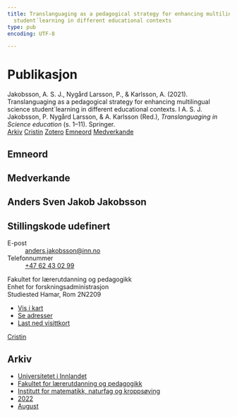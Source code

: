 ```yaml
---
title: Translanguaging as a pedagogical strategy for enhancing multilingual science
  student´learning in different educational contexts
type: pub
encoding: UTF-8

---
```

<h1>Publikasjon</h1>
<article id="csl-bib-container-GLYM22R3" class="csl-bib-container">
  <div class="csl-bib-body"> <div class="csl-entry">Jakobsson, A. S. J., Nygård Larsson, P., &#38; Karlsson, A. (2021). Translanguaging as a pedagogical strategy for enhancing multilingual science student´learning in different educational contexts. I A. S. J. Jakobsson, P. Nygård Larsson, &#38; A. Karlsson (Red.), <i>Translanguaging in Science education</i> (s. 1–11). Springer.</div> </div>
  <div class="csl-bib-buttons">
    <a href="#taxonomy-article-GLYM22R3" alt="archive" class="csl-bib-button">Arkiv</a>
    <a href="https://app.cristin.no/results/show.jsf?id=2047156" alt="Cristin" class="csl-bib-button">Cristin</a>
    <a href="http://zotero.org/groups/5881554/items/GLYM22R3" alt="Zotero" class="csl-bib-button">Zotero</a>
    <a href="#keywords-article-GLYM22R3" alt="keywords" class="csl-bib-button">Emneord</a>
    <a href="#contributors-article-GLYM22R3" alt="contributors" class="csl-bib-button">Medverkande</a>
  </div>
  <div id="csl-bib-meta-container-GLYM22R3"></div>
</article>
<div id="csl-bib-meta-GLYM22R3" class="csl-bib-meta">
  <article id="keywords-article-GLYM22R3" class="keywords-article">
    <h1>Emneord</h1>
    
  </article>
  <article id="contributors-article-GLYM22R3" class="contributors-article">
    <h1>Medverkande</h1>
    <div class="personas"> <div class="vrtx-hinn-person-card"> <div class="photo"> <i class="lar la-user-circle missing-person"></i> </div> <div class="info"> <hgroup><h1>Anders Sven Jakob Jakobsson</h1> <h2>Stillingskode udefinert</h2> </hgroup><dl> <dt>E-post</dt> <dd> <a href="mailto:anders.jakobsson@inn.no">anders.jakobsson@inn.no</a> </dd> <dt>Telefonnummer</dt> <dd><a href="tel:+4762430299"> +47 62 43 02 99 </a></dd> </dl> <p> Fakultet for lærerutdanning og pedagogikk<br> Enhet for forskningsadministrasjon<br> Studiested Hamar, Rom 2N2209 </p> <ul class="vrtx-hinn-links"> <li><a href="https://www.google.com/maps?q=60.79677,11.07358">Vis i kart</a></li> <li><a href="https://www.inn.no/finn-en-ansatt/anders-jakobsson.html#vrtx-hinn-addresses">Se adresser</a></li> <li><a href="https://www.inn.no/finn-en-ansatt/anders-jakobsson.html?vrtx=vcf">Last ned visittkort</a></li> </ul> </div> </div> <a href="https://app.cristin.no/persons/show.jsf?id=1314928" alt="Cristin URL" class="personas-cristin">Cristin</a> </div>
  </article>
  <article id="taxonomy-article-GLYM22R3" class="taxonomy-article">
    <h1>Arkiv</h1>
    <ul>
      <li>
        <a href="/nn/archive/?key=3DCRN523">Universitetet i Innlandet</a>
      </li>
      <li>
        <a href="/nn/archive/?key=WYNZA47F">Fakultet for lærerutdanning og pedagogikk</a>
      </li>
      <li>
        <a href="/nn/archive/?key=LLA4BC9U">Institutt for matematikk, naturfag og kroppsøving</a>
      </li>
      <li>
        <a href="/nn/archive/?key=CLB5ZGMT">2022</a>
      </li>
      <li>
        <a href="/nn/archive/?key=J5XBBKKN">August</a>
      </li>
    </ul>
  </article>
</div>
